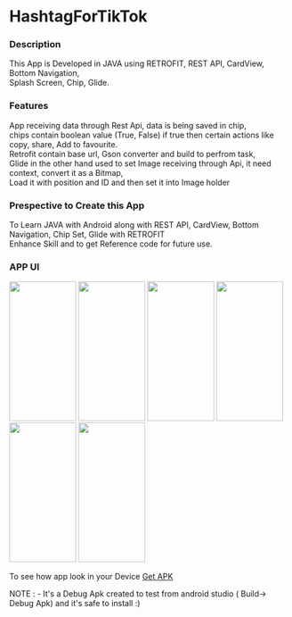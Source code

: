# HashtagForTikTok

<h3>Description</h3>

This App is Developed in JAVA using RETROFIT, REST API, CardView, Bottom Navigation,<br>
Splash Screen, Chip, Glide.

<h3>Features</h3>

App receiving data through Rest Api, data is being saved in chip,<br>
chips contain boolean value (True, False) if true then certain actions like copy, share, Add to favourite.<br>
Retrofit contain base url, Gson converter and build to perfrom task,<br>
Glide in the other hand used to set Image receiving through Api, it need context, convert it as a Bitmap,<br>
Load it with position and ID and then set it into Image holder

<h3>Prespective to Create this App</h3>

To Learn JAVA with Android along with REST API, CardView, Bottom Navigation, Chip Set, Glide with RETROFIT<br>
Enhance Skill and to get Reference code for future use.

<h3>APP UI</h3>

<img src="https://user-images.githubusercontent.com/80971603/120969174-786f3b00-c787-11eb-9e19-26ac2db9f192.jpg" width="120px" height="250px"/>
<img src="https://user-images.githubusercontent.com/80971603/120969201-8329d000-c787-11eb-8af3-6569879558ce.jpg" width="120px" height="250px"/>
<img src="https://user-images.githubusercontent.com/80971603/120969270-95a40980-c787-11eb-985c-57d7a0547ab2.jpg" width="120px" height="250px"/>
<img src="https://user-images.githubusercontent.com/80971603/120969312-a3f22580-c787-11eb-8a97-5e283112c264.jpg" width="120px" height="250px"/>
<img src="https://user-images.githubusercontent.com/80971603/120969360-b2404180-c787-11eb-9975-2cf05f4becbf.jpg" width="120px" height="250px"/>
<img src="https://user-images.githubusercontent.com/80971603/120969408-bf5d3080-c787-11eb-8dc3-11b697fae6e4.jpg" width="120px" height="250px"/>

To see how app look in your Device <a href="">Get APK</a>

NOTE : - It's a Debug Apk created to test from android studio ( Build-> Debug Apk) and it's safe to install :)
